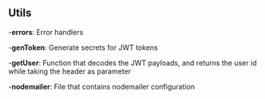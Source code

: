 ## Utils



-**errors**: Error handlers

-**genToken**: Generate secrets for JWT tokens

-**getUser**: Function that decodes the JWT payloads, and returns the user id while taking the header as parameter

-**nodemailer**: File that contains nodemailer configuration

